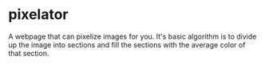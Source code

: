 # pixelator
A webpage that can pixelize images for you.
It's basic algorithm is to divide up the image into sections and fill the sections with the average color of that section.
